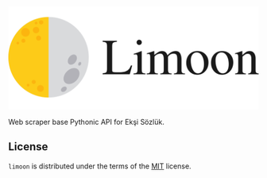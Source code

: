 ![limoon-logo](limoon-logo.png)

Web scraper base Pythonic API for Ekşi Sözlük.

## License

`limoon` is distributed under the terms of the [MIT](LICENSE.txt) license.
